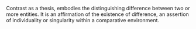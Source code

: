 
Contrast as a thesis, embodies the distinguishing difference between two or more entities. It is an affirmation of the existence of difference, an assertion of individuality or singularity within a comparative environment.

